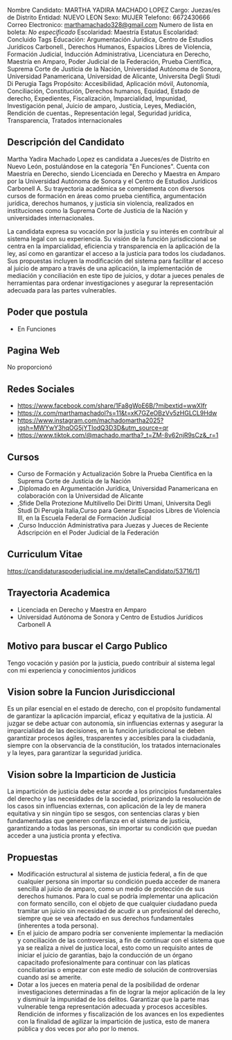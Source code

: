 Nombre Candidato: MARTHA YADIRA MACHADO LOPEZ
Cargo: Juezas/es de Distrito
Entidad: NUEVO LEON
Sexo: MUJER
Telefono: 6672430666
Correo Electronico: marthamachado328@gmail.com
Numero de lista en boleta: *No especificado*
Escolaridad: Maestría
Estatus Escolaridad: Concluido
Tags Educación: Argumentación Jurídica, Centro de Estudios Jurídicos Carbonell., Derechos Humanos, Espacios Libres de Violencia, Formación Judicial, Inducción Administrativa, Licenciatura en Derecho, Maestría en Amparo, Poder Judicial de la Federación, Prueba Científica, Suprema Corte de Justicia de la Nación, Universidad Autónoma de Sonora, Universidad Panamericana, Universidad de Alicante, Universita Degli Studi Di Perugia
Tags Propósito: Accesibilidad, Aplicación móvil, Autonomía, Conciliación, Constitución, Derechos humanos, Equidad, Estado de derecho, Expedientes, Fiscalización, Imparcialidad, Impunidad, Investigación penal, Juicio de amparo, Justicia, Leyes, Mediación, Rendición de cuentas., Representación legal, Seguridad jurídica, Transparencia, Tratados internacionales


## Descripción del Candidato 

Martha Yadira Machado Lopez es candidata a Jueces/es de Distrito en Nuevo León, postulándose en la categoría "En Funciones". Cuenta con Maestría en Derecho, siendo Licenciada en Derecho y Maestra en Amparo por la Universidad Autónoma de Sonora y el Centro de Estudios Jurídicos Carbonell A. Su trayectoria académica se complementa con diversos cursos de formación en áreas como prueba científica, argumentación jurídica, derechos humanos, y justicia sin violencia, realizados en instituciones como la Suprema Corte de Justicia de la Nación y universidades internacionales.

La candidata expresa su vocación por la justicia y su interés en contribuir al sistema legal con su experiencia. Su visión de la función jurisdiccional se centra en la imparcialidad, eficiencia y transparencia en la aplicación de la ley, así como en garantizar el acceso a la justicia para todos los ciudadanos. Sus propuestas incluyen la modificación del sistema para facilitar el acceso al juicio de amparo a través de una aplicación, la implementación de mediación y conciliación en este tipo de juicios, y dotar a jueces penales de herramientas para ordenar investigaciones y asegurar la representación adecuada para las partes vulnerables.


## Poder que postula

- En Funciones


## Pagina Web

No proporcionó


## Redes Sociales

- https://www.facebook.com/share/1Fa8gWoE6B/?mibextid=wwXIfr
- https://x.com/marthamachadol?s=11&t=xK7GZeOBzVv5zHGLCL9Hdw
- https://www.instagram.com/machadomartha2025?igsh=MWYwY3hqOG5jYTlodQ3D3D&utm_source=qr
- https://www.tiktok.com/@machado.martha?_t=ZM-8v62njR9sCz&_r=1


## Cursos

- Curso de Formación y Actualización Sobre la Prueba Científica en la Suprema Corte de Justicia de la Nación
- ,Diplomado en Argumentación Jurídica, Universidad Panamericana en colaboración con la Universidad de Alicante
- ,Sfide Della Protezione Multilivello Dei Diritti Umani, Universita Degli Studi Di Perugia Italia,Curso para Generar Espacios Libres de Violencia   III, en la Escuela Federal de Formación Judicial
- ,Curso Inducción Administrativa para Juezas y Jueces de Reciente Adscripción en el Poder Judicial de la Federación


## Curriculum Vitae

https://candidaturaspoderjudicial.ine.mx/detalleCandidato/53716/11


## Trayectoria Academica

- Licenciada en Derecho y Maestra en Amparo
- Universidad Autónoma de Sonora y Centro de Estudios Jurídicos Carbonell A


## Motivo para buscar el Cargo Publico

Tengo vocación y pasión por la justicia, puedo contribuir al sistema legal con mi experiencia y conocimientos jurídicos


## Vision sobre la Funcion Jurisdiccional

Es un pilar esencial en el estado de derecho, con el propósito fundamental de garantizar la aplicación imparcial, eficaz y equitativa de la justicia. Al juzgar se debe actuar con autonomía, sin influencias externas y asegurar la imparcialidad de las decisiones, en la función jurisdiccional se deben garantizar procesos ágiles, trasparentes y accesibles para la ciudadanía, siempre con la observancia de la constitución, los tratados internacionales y la leyes, para garantizar la seguridad jurídica.


## Vision sobre la Imparticion de Justicia

La impartición de justicia debe estar acorde a los principios fundamentales del derecho y las necesidades de la sociedad, priorizando la resolución de los casos sin influencias externas, con aplicación de la ley de manera equitativa y sin ningún tipo se sesgos, con sentencias claras y bien fundamentadas que generen confianza en el sistema de justicia, garantizando a todas las personas, sin importar su condición que puedan acceder a una justicia pronta y efectiva.


## Propuestas

- Modificación estructural al sistema de justicia federal, a fin de que cualquier persona sin importar su condición pueda acceder de manera sencilla al juicio de amparo, como un medio de protección de sus derechos humanos. Para lo cual se podría implementar una aplicación con formato sencillo, con el objeto de que cualquier ciudadano pueda tramitar un juicio sin necesidad de acudir a un profesional del derecho, siempre que se vea afectado en sus derechos fundamentales (inherentes a toda persona).
- En el juicio de amparo podría ser conveniente implementar la mediación y conciliación de las controversias, a fin de continuar con el sistema que ya se realiza a nivel de justica local, esto como un requisito antes de iniciar el juicio de garantías, bajo la conducción de un órgano capacitado profesionalmente para continuar con las platicas conciliatorias o empezar con este medio de solución de controversias cuando así se amerite.
- Dotar a los jueces en materia penal de la posibilidad de ordenar investigaciones determinadas a fin de lograr la mejor aplicación de la ley y disminuir la impunidad de los delitos. Garantizar que la parte mas vulnerable tenga representación adecuada y procesos accesibles. Rendición de informes y fiscalización de los avances en los expedientes con la finalidad de agilizar la impartición de justica, esto de manera pública y dos veces por año por lo menos.

